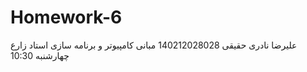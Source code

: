 # Homework-6
علیرضا نادری حقیقی
140212028028
مبانی کامپیوتر و برنامه سازی
استاد زارع
چهارشنبه 10:30
